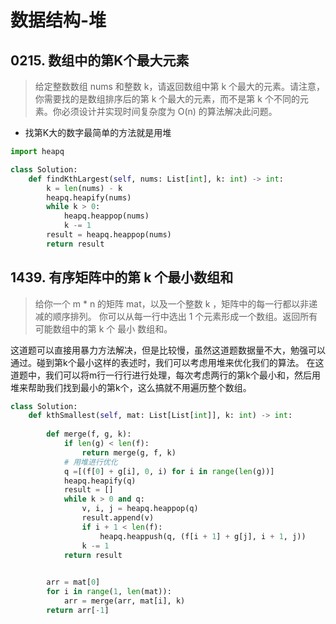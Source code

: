 # 数据结构-堆

## 0215. 数组中的第K个最大元素
> 给定整数数组 nums 和整数 k，请返回数组中第 k 个最大的元素。请注意，你需要找的是数组排序后的第 k 个最大的元素，而不是第 k 个不同的元素。你必须设计并实现时间复杂度为 O(n) 的算法解决此问题。

- 找第K大的数字最简单的方法就是用堆

```python
import heapq

class Solution:
    def findKthLargest(self, nums: List[int], k: int) -> int:
        k = len(nums) - k
        heapq.heapify(nums)
        while k > 0:
            heapq.heappop(nums)
            k -= 1
        result = heapq.heappop(nums)
        return result
```


## 1439. 有序矩阵中的第 k 个最小数组和
> 给你一个 m * n 的矩阵 mat，以及一个整数 k ，矩阵中的每一行都以非递减的顺序排列。
> 你可以从每一行中选出 1 个元素形成一个数组。返回所有可能数组中的第 k 个 最小 数组和。

这道题可以直接用暴力方法解决，但是比较慢，虽然这道题数据量不大，勉强可以通过。碰到第k个最小这样的表述时，我们可以考虑用堆来优化我们的算法。
在这道题中，我们可以将m行一行行进行处理，每次考虑两行的第k个最小和，然后用堆来帮助我们找到最小的第k个，这么搞就不用遍历整个数组。

```python
class Solution:
    def kthSmallest(self, mat: List[List[int]], k: int) -> int:
        
        def merge(f, g, k):
            if len(g) < len(f):
                return merge(g, f, k)
            # 用堆进行优化
            q =[(f[0] + g[i], 0, i) for i in range(len(g))]
            heapq.heapify(q)
            result = []
            while k > 0 and q:
                v, i, j = heapq.heappop(q)
                result.append(v)
                if i + 1 < len(f):
                    heapq.heappush(q, (f[i + 1] + g[j], i + 1, j))
                k -= 1
            return result
        

        arr = mat[0]
        for i in range(1, len(mat)):
            arr = merge(arr, mat[i], k)
        return arr[-1]
```